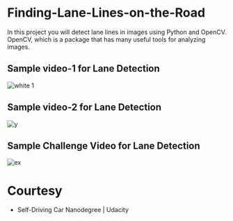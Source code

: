# Finding-Lane-Lines-on-the-Road
In this project you will detect lane lines in images using Python and OpenCV. OpenCV,  which is a package that has many useful tools for analyzing images.

## Sample video-1 for Lane Detection 
![white 1](https://user-images.githubusercontent.com/15044221/38540421-be46f3f0-3cbd-11e8-8def-6bbe221127c9.gif)

## Sample video-2 for Lane Detection 
![y](https://user-images.githubusercontent.com/15044221/38540694-97d871ca-3cbe-11e8-946f-7db3a9d660c3.gif)

## Sample Challenge Video for Lane Detection 
![ex](https://user-images.githubusercontent.com/15044221/38540984-81f202bc-3cbf-11e8-9de4-0b22beef659f.gif)


# Courtesy
  - Self-Driving Car Nanodegree | Udacity

